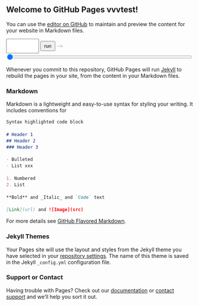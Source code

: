 ## Welcome to GitHub Pages vvvtest!

You can use the [editor on GitHub](https://github.com/xeleritas/github.io/edit/gh-pages/index.md) to maintain and preview the content for your website in Markdown files.


<input type="text" id="qtyTotal" class="n16" onchange="xxx()" style="width:6em;height:33px">			
<input type="button" id="computeQtyTotal" class="n12" onclick="computeQtyTotal()" value="run" style="width:3em;height:2em" >												
	<img src="gray.png">
	<br>
	<input type="range" min="1" max="1234" value="1" class="slider" id="myRange" style="width:99%" > 
	<br>
      
      
Whenever you commit to this repository, GitHub Pages will run [Jekyll](https://jekyllrb.com/) to rebuild the pages in your site, from the content in your Markdown files.

### Markdown

Markdown is a lightweight and easy-to-use syntax for styling your writing. It includes conventions for

```markdown
Syntax highlighted code block

# Header 1 
## Header 2
### Header 3

- Bulleted
- List xxx

1. Numbered
2. List

**Bold** and _Italic_ and `Code` text

[Link](url) and ![Image](src)
```

For more details see [GitHub Flavored Markdown](https://guides.github.com/features/mastering-markdown/).

### Jekyll Themes

Your Pages site will use the layout and styles from the Jekyll theme you have selected in your [repository settings](https://github.com/xeleritas/github.io/settings). The name of this theme is saved in the Jekyll `_config.yml` configuration file.

### Support or Contact

Having trouble with Pages? Check out our [documentation](https://docs.github.com/categories/github-pages-basics/) or [contact support](https://github.com/contact) and we’ll help you sort it out.
